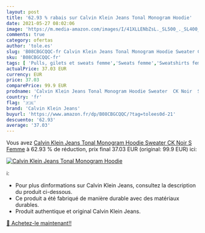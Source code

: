 ```yaml
---
layout: post
title: '62.93 % rabais sur Calvin Klein Jeans Tonal Monogram Hoodie'
date: 2021-05-27 08:02:06
image: 'https://m.media-amazon.com/images/I/41XLLENbZsL._SL500_._SL400_.jpg'
comments: true
category: ofertas
author: 'tole.es'
slug: 'B08CBGCQQC-fr Calvin Klein Jeans Tonal Monogram Hoodie Sweater CK Noir S...'
sku: 'B08CBGCQQC-fr'
tags: [ 'Pulls, gilets et sweats femme','Sweats femme','Sweatshirts femme','Vêtements','Vêtements femme','calvin klein jeans', ]
actualPrice: 37.03 EUR
currency: EUR
price: 37.03
comparePrice: 99.9 EUR
prodname: 'Calvin Klein Jeans Tonal Monogram Hoodie Sweater  CK Noir  S Femme'
country: 'fr'
flag: '🇫🇷'
brand: 'Calvin Klein Jeans'
buyurl: 'https://www.amazon.fr/dp/B08CBGCQQC/?tag=tolees0d-21'
descuento: '62.93'
average: '37.03'
---
```


Vous avez [Calvin Klein Jeans Tonal Monogram Hoodie Sweater  CK Noir  S Femme](https://www.amazon.fr/dp/B08CBGCQQC/?tag=tolees0d-21)  à  62.93 % de réduction, prix final  37.03 EUR (original: 99.9 EUR) ici:

[![Calvin Klein Jeans Tonal Monogram Hoodie](https://m.media-amazon.com/images/I/41XLLENbZsL._SL500_._SL400_.jpg)](https://www.amazon.fr/dp/B08CBGCQQC/?tag=tolees0d-21)

ℹ️:

- Pour plus dinformations sur Calvin Klein Jeans, consultez la description du produit ci-dessous.
- Ce produit a été fabriqué de manière durable avec des matériaux durables.
- Produit authentique et original Calvin Klein Jeans.

[🛒 Achetez-le maintenant!!](https://www.amazon.fr/dp/B08CBGCQQC/?tag=tolees0d-21)

